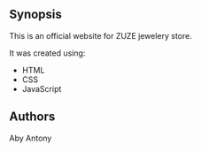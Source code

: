 ## Synopsis

This is an official website for ZUZE jewelery store.

It was created using:

* HTML
* CSS
* JavaScript




## Authors

Aby Antony


